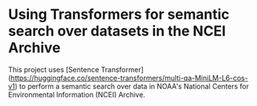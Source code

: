 # Using Transformers for semantic search over datasets in the NCEI Archive

This project uses [Sentence Transformer] (https://huggingface.co/sentence-transformers/multi-qa-MiniLM-L6-cos-v1) to perform a semantic search over data in NOAA's National Centers for Environmental Information (NCEI) Archive. 
